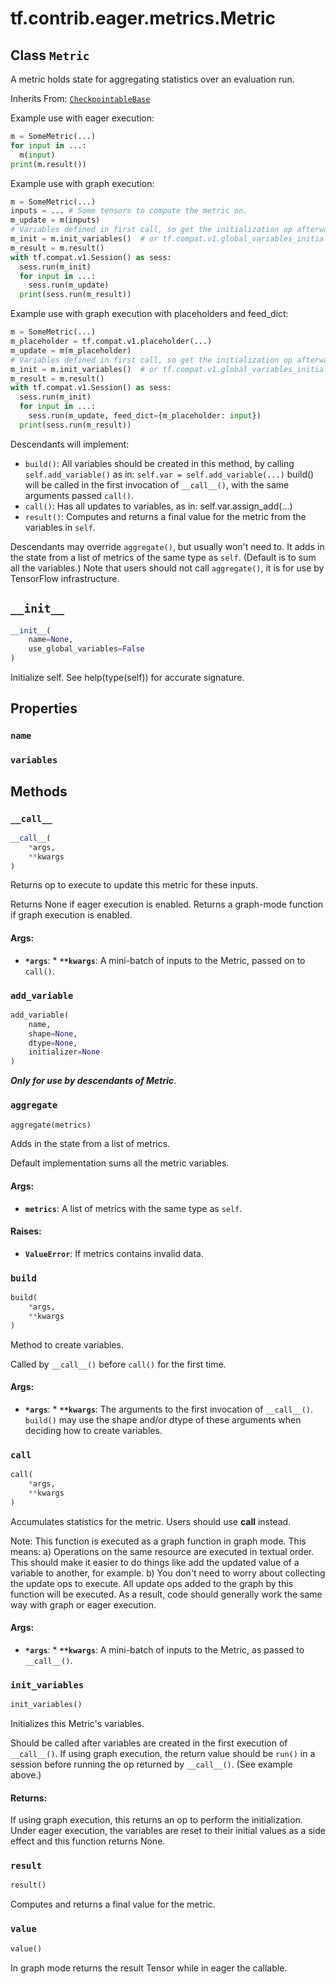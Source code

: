<div itemscope itemtype="http://developers.google.com/ReferenceObject">
<meta itemprop="name" content="tf.contrib.eager.metrics.Metric" />
<meta itemprop="path" content="Stable" />
<meta itemprop="property" content="name"/>
<meta itemprop="property" content="variables"/>
<meta itemprop="property" content="__call__"/>
<meta itemprop="property" content="__init__"/>
<meta itemprop="property" content="add_variable"/>
<meta itemprop="property" content="aggregate"/>
<meta itemprop="property" content="build"/>
<meta itemprop="property" content="call"/>
<meta itemprop="property" content="init_variables"/>
<meta itemprop="property" content="result"/>
<meta itemprop="property" content="value"/>
</div>

# tf.contrib.eager.metrics.Metric

## Class `Metric`

A metric holds state for aggregating statistics over an evaluation run.

Inherits From: [`CheckpointableBase`](../../../../tf/contrib/checkpoint/CheckpointableBase.md)

<!-- Placeholder for "Used in" -->

Example use with eager execution:

```python
m = SomeMetric(...)
for input in ...:
  m(input)
print(m.result())
```

Example use with graph execution:

```python
m = SomeMetric(...)
inputs = ... # Some tensors to compute the metric on.
m_update = m(inputs)
# Variables defined in first call, so get the initialization op afterwards.
m_init = m.init_variables()  # or tf.compat.v1.global_variables_initializer()
m_result = m.result()
with tf.compat.v1.Session() as sess:
  sess.run(m_init)
  for input in ...:
    sess.run(m_update)
  print(sess.run(m_result))
```
Example use with graph execution with placeholders and feed_dict:
```python
m = SomeMetric(...)
m_placeholder = tf.compat.v1.placeholder(...)
m_update = m(m_placeholder)
# Variables defined in first call, so get the initialization op afterwards.
m_init = m.init_variables()  # or tf.compat.v1.global_variables_initializer()
m_result = m.result()
with tf.compat.v1.Session() as sess:
  sess.run(m_init)
  for input in ...:
    sess.run(m_update, feed_dict={m_placeholder: input})
  print(sess.run(m_result))
```

Descendants will implement:
* `build()`: All variables should be created in this method, by calling
  `self.add_variable()` as in: `self.var = self.add_variable(...)`
  build() will be called in the first invocation of `__call__()`, with
  the same arguments passed `call()`.
* `call()`: Has all updates to variables, as in:
    self.var.assign_add(...)
* `result()`: Computes and returns a final value for the metric
  from the variables in `self`.

Descendants may override `aggregate()`, but usually won't need to.  It
adds in the state from a list of metrics of the same type as `self`.
(Default is to sum all the variables.) Note that users should not call
`aggregate()`, it is for use by TensorFlow infrastructure.

<h2 id="__init__"><code>__init__</code></h2>

``` python
__init__(
    name=None,
    use_global_variables=False
)
```

Initialize self.  See help(type(self)) for accurate signature.




## Properties

<h3 id="name"><code>name</code></h3>




<h3 id="variables"><code>variables</code></h3>






## Methods

<h3 id="__call__"><code>__call__</code></h3>

``` python
__call__(
    *args,
    **kwargs
)
```

Returns op to execute to update this metric for these inputs.

Returns None if eager execution is enabled.
Returns a graph-mode function if graph execution is enabled.

#### Args:


* <b>`*args`</b>: * <b>`**kwargs`</b>: A mini-batch of inputs to the Metric, passed on to `call()`.

<h3 id="add_variable"><code>add_variable</code></h3>

``` python
add_variable(
    name,
    shape=None,
    dtype=None,
    initializer=None
)
```

***Only for use by descendants of Metric***.


<h3 id="aggregate"><code>aggregate</code></h3>

``` python
aggregate(metrics)
```

Adds in the state from a list of metrics.

Default implementation sums all the metric variables.

#### Args:


* <b>`metrics`</b>: A list of metrics with the same type as `self`.


#### Raises:


* <b>`ValueError`</b>: If metrics contains invalid data.

<h3 id="build"><code>build</code></h3>

``` python
build(
    *args,
    **kwargs
)
```

Method to create variables.

Called by `__call__()` before `call()` for the first time.

#### Args:


* <b>`*args`</b>: * <b>`**kwargs`</b>: The arguments to the first invocation of `__call__()`.
 `build()` may use the shape and/or dtype of these arguments
 when deciding how to create variables.

<h3 id="call"><code>call</code></h3>

``` python
call(
    *args,
    **kwargs
)
```

Accumulates statistics for the metric. Users should use __call__ instead.

Note: This function is executed as a graph function in graph mode.
This means:
a) Operations on the same resource are executed in textual order.
   This should make it easier to do things like add the updated
   value of a variable to another, for example.
b) You don't need to worry about collecting the update ops to execute.
   All update ops added to the graph by this function will be executed.
As a result, code should generally work the same way with graph or
eager execution.

#### Args:


* <b>`*args`</b>: * <b>`**kwargs`</b>: A mini-batch of inputs to the Metric, as passed to
  `__call__()`.

<h3 id="init_variables"><code>init_variables</code></h3>

``` python
init_variables()
```

Initializes this Metric's variables.

Should be called after variables are created in the first execution
of `__call__()`. If using graph execution, the return value should be
`run()` in a session before running the op returned by `__call__()`.
(See example above.)

#### Returns:

If using graph execution, this returns an op to perform the
initialization. Under eager execution, the variables are reset to their
initial values as a side effect and this function returns None.


<h3 id="result"><code>result</code></h3>

``` python
result()
```

Computes and returns a final value for the metric.


<h3 id="value"><code>value</code></h3>

``` python
value()
```

In graph mode returns the result Tensor while in eager the callable.




